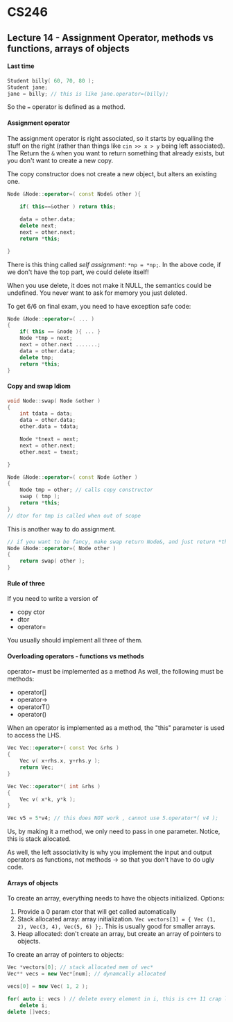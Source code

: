 # CS246

## Lecture 14 - Assignment Operator, methods vs functions, arrays of objects

#### Last time

```cpp 
Student billy( 60, 70, 80 );
Student jane;
jane = billy; // this is like jane.operator=(billy);
```

So the ```=``` operator is defined as a method.

#### Assignment operator

The assignment operator is right associated, so it starts by equalling the stuff on the right (rather than things like ```cin >> x > y``` being left associated).
The 
Return the ```&``` when you want to return something that already exists, but you don't want to create a new copy.

The copy constructor does not create a new object, but alters an existing one.

```cpp
Node &Node::operator=( const Node& other ){
	
	if( this==&other ) return this;

	data = other.data;
	delete next;
	next = other.next;
	return *this;

}
```

There is this thing called *self assignment*: ```*np = *np;```. In the above code, if we don't have the top part, we could delete itself!

When you use delete, it does not make it NULL, the semantics could be undefined. You never want to ask for memory you just deleted.

To get 6/6 on final exam, you need to have exception safe code:

```cpp
Node &Node::operator=( ... )
{
	if( this == &node ){ ... }
	Node *tmp = next;
	next = other.next .......;
	data = other.data;
	delete tmp;
	return *this;
}
```

#### Copy and swap Idiom

```cpp
void Node::swap( Node &other )
{
	int tdata = data;
	data = other.data;
	other.data = tdata;

	Node *tnext = next;
	next = other.next;
	other.next = tnext;

}

Node &Node::operator=( const Node &other )
{
	Node tmp = other; // calls copy constructor
	swap ( tmp );
	return *this;
}
// dtor for tmp is called when out of scope
```

This is another way to do assignment.

```cpp
// if you want to be fancy, make swap return Node&, and just return *this
Node &Node::operator=( Node other )
{
	return swap( other );
}
```

#### Rule of three
If you need to write a version of 
 - copy ctor
 - dtor
 - operator=

You usually should implement all three of them.

#### Overloading operators - functions vs methods
operator= must be implemented as a method
As well, the following must be methods:
 - operator[]
 - operator->
 - operatorT()
 - operator()

When an operator is implemented as a method, the "this" parameter is used to access the LHS.

```cpp
Vec Vec::operator+( const Vec &rhs )
{
	Vec v( x+rhs.x, y+rhs.y );
	return Vec;
}

Vec Vec::operator*( int &rhs )
{
	Vec v( x*k, y*k );
}

Vec v5 = 5*v4; // this does NOT work , cannot use 5.operator*( v4 );
```

Us, by making it a method, we only need to pass in one parameter. Notice, this is stack allocated.

As well, the left associativity is why you implement the input and output operators as functions, not methods -> so that you don't have to do ugly code.

#### Arrays of objects
To create an array, everything needs to have the objects initialized.
Options:
1. Provide a 0 param ctor that will get called automatically
2. Stack allocated array: array initialization. ```Vec vectors[3] = { Vec (1, 2), Vec(3, 4), Vec(5, 6) };```. This is usually good for smaller arrays.
3. Heap allocated: don't create an array, but create an array of pointers to objects.

To create an array of pointers to objects:
```cpp
Vec *vectors[0]; // stack allocated mem of vec*
Vec** vecs = new Vec*[num]; // dynamcally allocated

vecs[0] = new Vec( 1, 2 );

for( auto i: vecs ) // delete every element in i, this is c++ 11 crap lol
	delete i;
delete []vecs;
```
